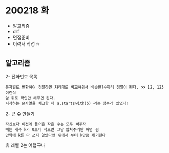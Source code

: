 # 200218 화

- 알고리즘
- drf
- 면접준비
- 이력서 작성 ⭐️



## 알고리즘

2- 전화번호 목록

```
문자열로 변환하여 정렬하면 차례대로 비교해줘서 비슷한?수끼리 정렬이 된다. >> 12, 123 이런식
앞 뒤로 확인만 해주면 된다.
시작하는 문자열을 체크할 때 a.startswith(b) 라는 함수가 있었다!
```



2- 큰 수 만들기

```
자신보다 이전에 들어온 작은 수는 모두 빼주자
빼는 개수 k가 0보다 작으면 그냥 합쳐주기만 하면 됨
만약에 k를 다 쓰지 않았다면 뒤에서 부터 k만큼 제거한다
```



휴 레벨 2는 어렵구나




